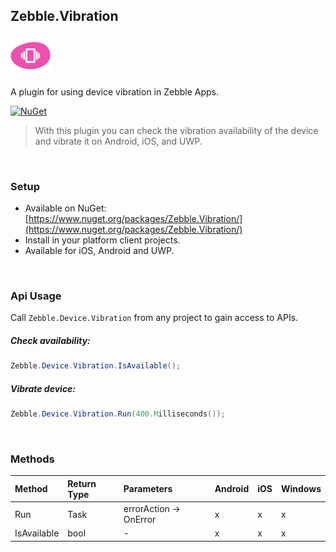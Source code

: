 [logo]: https://raw.githubusercontent.com/Geeksltd/Zebble.Vibration/master/Shared/NuGet/Icon.png "Zebble.Vibration"


## Zebble.Vibration

![logo]

A plugin for using device vibration in Zebble Apps.


[![NuGet](https://img.shields.io/nuget/v/Zebble.Vibration.svg?label=NuGet)](https://www.nuget.org/packages/Zebble.Vibration/)

> With this plugin you can check the vibration availability of the device and vibrate it on Android, iOS, and UWP.

<br>


### Setup
* Available on NuGet: [https://www.nuget.org/packages/Zebble.Vibration/](https://www.nuget.org/packages/Zebble.Vibration/)
* Install in your platform client projects.
* Available for iOS, Android and UWP.
<br>


### Api Usage

Call `Zebble.Device.Vibration` from any project to gain access to APIs.

##### Check availability:
```csharp
Zebble.Device.Vibration.IsAvailable();
```

##### Vibrate device:
```csharp
Zebble.Device.Vibration.Run(400.Milliseconds());
```
<br>

### Methods
| Method       | Return Type  | Parameters                          | Android | iOS | Windows |
| :----------- | :----------- | :-----------                        | :------ | :-- | :------ |
| Run         | Task| errorAction -> OnError| x       | x   | x       |
| IsAvailable         | bool| -| x       | x   | x       |
